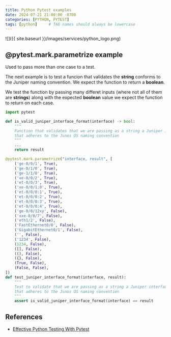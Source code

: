 ```yaml
---
title: Python Pytest examples
date: 2024-07-21 21:00:00 -0700
categories: [PYTHON, PYTEST]
tags: [python]     # TAG names should always be lowercase
---
```


![]({{ site.baseurl }}/images/services/python_logo.png)

## @pytest.mark.parametrize example

Used to pass more than one case to a test.

The next example is to test a funcion that validates the **string** conforms to the Juniper naming convention. We expect the function to return a **boolean**.

We test the function by passing many differet inputs (where not all of them are **strings**) along with the expected **boolean** value we expect the function to return on each case.

```python
import pytest

def is_valid_juniper_interface_format(interface) -> bool:
    """
    Function that validates that we are passing as a string a Juniper interface
    that adheres to the Junos OS naming convention
    """
    ...
    return result

@pytest.mark.parametrize("interface, result", [
    ('ge-0/0/1', True),
    ('ge-0/1/0', True),
    ('ge-1/1/0', True),
    ('xe-0/0/2', True),
    ('et-0/0/3', True),
    ('xe-0/0/1:0', True),
    ('et-0/0/0:1', True),
    ('et-0/0/0:2', True),
    ('et-0/0/0:3', True),
    ('et-0/0/0:4', True),
    ('ge-0/0/12xy', False),
    ('xxe-0/0/7', False),
    ('eth1/2', False),
    ('FastEthernet0/0', False),
    ('GigabitEthernet0/1', False),
    ('', False),
    ('1234', False),
    (1234, False),
    ([], False),
    ((), False),
    ({}, False),
    (True, False),
    (False, False),
])
def test_juniper_interface_format(interface, result):
    """
    Test to validate that we are passing as a string a Juniper interface
    that adheres to the Junos OS naming convention
    """
    assert is_valid_juniper_interface_format(interface) == result
```

## References

- [Effective Python Testing With Pytest](https://realpython.com/pytest-python-testing/)